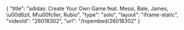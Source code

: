 {
    "title": "adidas: Create Your Own Game feat. Messi, Bale, James, \u00d6zil, M\u00fcller, Rubio",
    "type": "solo",
    "layout": "iframe-static",
    "videoId": "26018302",
    "url": "\/tvpembed\/26018302"
}